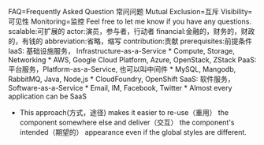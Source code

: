 FAQ=Frequently Asked Question 常问问题
Mutual Exclusion=互斥
Visibility=可见性
Monitoring=监控
Feel free to let me know if you have any questions.
scalable:可扩展的
actor:演员，参与者，行动者
financial:金融的，财务的，财政的，有钱的
abbreviation:省略，缩写
contribution:贡献
prerequisites:前提条件
IaaS: 基础设施服务， Infrastructure-as-a-Service
    * Compute, Storage, Networking
    * AWS, Google Cloud Platform, Azure, OpenStack, ZStack
PaaS: 平台服务，Platform-as-a-Service, 也可以叫中间件
    * MySQL, Mangodb, RabbitMQ, Java, Node,js
    * CloudFoundry, OpenShift
SaaS: 软件服务，Software-as-a-Service
    * Email, IM, Facebook, Twitter
    * Almost every application can be SaaS

* This approach(方式，途径) makes it easier to re-use（重用） the component somewhere else and deliver（交互） the component's intended（期望的） appearance even if the global styles are different.